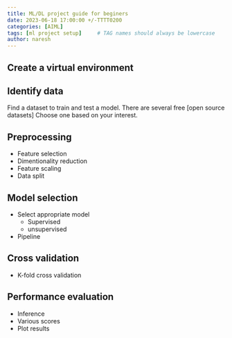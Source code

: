 ```yaml
---
title: ML/DL project guide for beginers
date: 2023-06-18 17:00:00 +/-TTTT0200
categories: [AIML]
tags: [ml project setup]     # TAG names should always be lowercase
author: naresh
---
```


## Create a virtual environment

## Identify data
Find a dataset to train and test a model. There are several free [open source datasets]  Choose one based on your interest.

## Preprocessing

- Feature selection
- Dimentionality reduction
- Feature scaling
- Data split

## Model selection
- Select appropriate model
    - Supervised
    - unsupervised
- Pipeline
## Cross validation
- K-fold cross validation

## Performance evaluation
- Inference
- Various scores
- Plot results